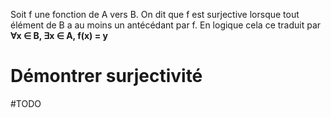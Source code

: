 Soit f une fonction de A vers B. On dit que f est surjective lorsque tout élément de B a au moins un antécédant par f. En logique cela ce traduit par **∀x ∈ B, ∃x ∈ A, f(x) = y**
# Démontrer surjectivité
#TODO 